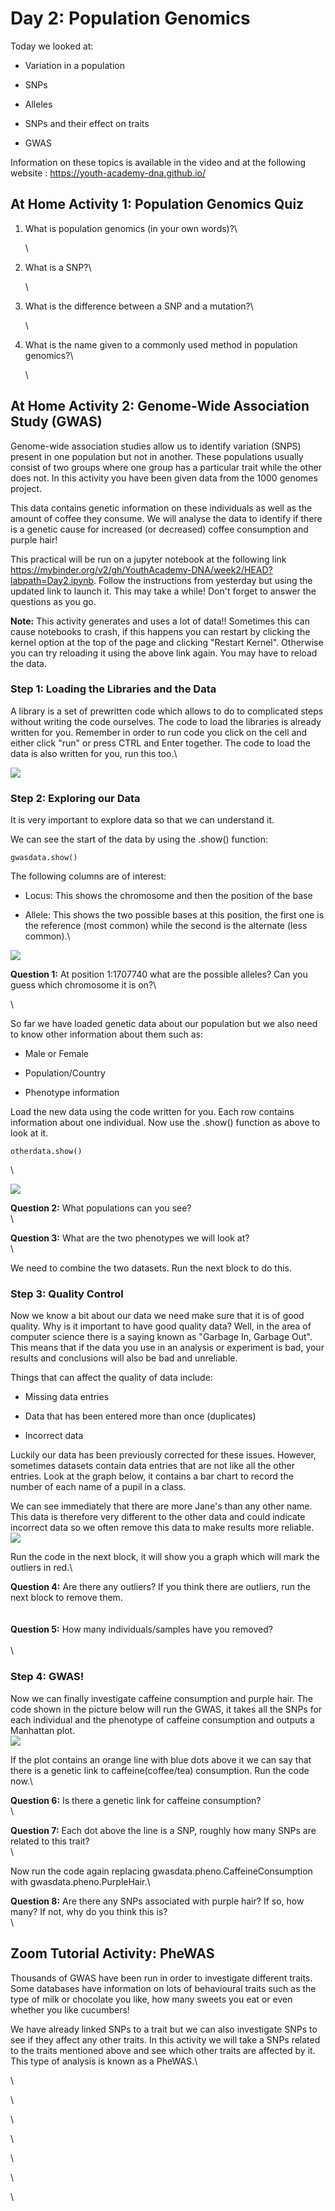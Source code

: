 # Day 2: Population Genomics

Today we looked at:

- Variation in a population

- SNPs

- Alleles

- SNPs and their effect on traits

- GWAS

Information on these topics is available in the video and at the following website : https://youth-academy-dna.github.io/

  

## At Home Activity 1: Population Genomics Quiz 

1. What is population genomics (in your own words)?\

   \

2. What is a SNP?\

   \

3. What is the difference between a SNP and a mutation?\

   \

4. What is the name given to a commonly used method in population genomics?\

   \

## At Home Activity 2: Genome-Wide Association Study (GWAS) 

Genome-wide association studies allow us to identify variation (SNPS) present in one population but not in another. These populations usually consist of two groups where one group has a particular trait while the other does not. In this activity you have been given data from the 1000 genomes project.

This data contains genetic information on these individuals as well as the amount of coffee they consume. We will analyse the data to identify if there is a genetic cause for increased (or decreased) coffee consumption and purple hair!

This practical will be run on a jupyter notebook at the following link https://mybinder.org/v2/gh/YouthAcademy-DNA/week2/HEAD?labpath=Day2.ipynb. Follow the instructions from yesterday but using the updated link to launch it.
This may take a while! Don't forget to answer the questions as you go.



**Note:** This activity generates and uses a lot of data!! Sometimes this can cause notebooks to crash, if this happens you can restart by clicking the kernel option at the top of the page and clicking "Restart Kernel".   Otherwise you can try reloading it using the above link again. You may have to reload the data.

### Step 1: Loading the Libraries and the Data 


A library is a set of prewritten code which allows to do to complicated steps without writing the code ourselves. The code to load the libraries is already written for you. Remember in order to run code you click on the cell and either click \"run\" or press CTRL and Enter together. The code to load the data is also written for you, run this too.\


![](/home/rebecca/ya_course/gwaslib.png)

### Step 2: Exploring our Data 

It is very important to explore data so that we can understand it.

We can see the start of the data by using the .show() function:

```{python}
gwasdata.show()
```



The following columns are of interest:

-   Locus: This shows the chromosome and then the position of the base

-   Allele: This shows the two possible bases at this position, the first one is the reference (most common) while the second is the alternate (less common).\


![](/home/rebecca/ya_course/explore.png)

**Question 1:** At position 1:1707740 what are the possible alleles? Can you guess which
chromosome it is on?\

\

So far we have loaded genetic data about our population but we also need to know other information about them such as:

-   Male or Female

-   Population/Country

-   Phenotype information

Load the new data using the code written for you. Each row contains information about one individual.
Now use the .show() function as above to look at it.

```{python}
otherdata.show()
```


\

![](/home/rebecca/ya_course/otherdata.png)

**Question 2:** What populations can you see?\
\

**Question 3:** What are the two phenotypes we will look at?\
\

We need to combine the two datasets. Run the next block to do this.

### Step 3: Quality Control

Now we know a bit about our data we need make sure that it is of good quality. Why is it important to have good quality data? Well, in the area of computer science there is a saying known as \"Garbage In,
Garbage Out\". This means that if the data you use in an analysis or experiment is bad, your results and conclusions will also be bad and unreliable.

Things that can affect the quality of data include:

-   Missing data entries

-   Data that has been entered more than once (duplicates)

-   Incorrect data

Luckily our data has been previously corrected for these issues. However, sometimes datasets contain data entries that are not like all the other entries. Look at the graph below, it contains a bar chart to record the number of each name of a pupil in a class.

We can see immediately that there are more Jane's than any other name. This data is therefore very different to the other data and could indicate incorrect data so we often remove this data to make results
more reliable.\
![](/home/rebecca/ya_course/outliers.png)

Run the code in the next block, it will show you a graph which will mark
the outliers in red.\ 

**Question 4:** Are there any outliers? If you think there are outliers, run the next block to remove them.\
\
\
**Question 5:** How many individuals/samples have you removed?\
\
\

### Step 4: GWAS! 

Now we can finally investigate caffeine consumption and purple hair. The code shown in the picture below will run the GWAS, it takes all the SNPs for each individual and the phenotype of caffeine consumption and outputs a Manhattan plot.\
![](/home/rebecca/ya_course/gwas1.png)

If the plot contains an orange line with blue dots above it we can say that there is a genetic link to caffeine(coffee/tea) consumption. Run the code now.\

**Question 6:** Is there a genetic link for caffeine consumption?\
\

**Question 7:** Each dot above the line is a SNP, roughly how many SNPs are related to this trait?\
\

Now run the code again replacing gwasdata.pheno.CaffeineConsumption with
gwasdata.pheno.PurpleHair.\

**Question 8:** Are there any SNPs associated with purple hair? If so, how many? If not,
why do you think this is?\
\

## Zoom Tutorial Activity: PheWAS 

Thousands of GWAS have been run in order to investigate different traits. Some databases have information on lots of behavioural traits such as the type of milk or chocolate you like, how many sweets you eat or even whether you like cucumbers! 

We have already linked SNPs to a trait but we can also investigate SNPs to see if they affect any other traits. In this activity we will take a SNPs related to the traits mentioned above and see which other traits are affected by it. This type of analysis is known as a PheWAS.\

\

\

\

\

\

\

\
